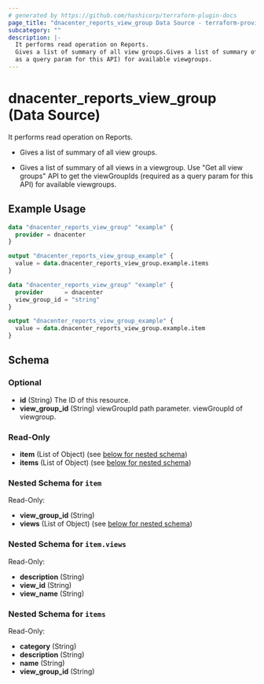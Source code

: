 ```yaml
---
# generated by https://github.com/hashicorp/terraform-plugin-docs
page_title: "dnacenter_reports_view_group Data Source - terraform-provider-dnacenter"
subcategory: ""
description: |-
  It performs read operation on Reports.
  Gives a list of summary of all view groups.Gives a list of summary of all views in a viewgroup. Use "Get all view groups" API to get the viewGroupIds (required
  as a query param for this API) for available viewgroups.
---
```


# dnacenter_reports_view_group (Data Source)

It performs read operation on Reports.

- Gives a list of summary of all view groups.

- Gives a list of summary of all views in a viewgroup. Use "Get all view groups" API to get the viewGroupIds (required
as a query param for this API) for available viewgroups.

## Example Usage

```terraform
data "dnacenter_reports_view_group" "example" {
  provider = dnacenter
}

output "dnacenter_reports_view_group_example" {
  value = data.dnacenter_reports_view_group.example.items
}

data "dnacenter_reports_view_group" "example" {
  provider      = dnacenter
  view_group_id = "string"
}

output "dnacenter_reports_view_group_example" {
  value = data.dnacenter_reports_view_group.example.item
}
```

<!-- schema generated by tfplugindocs -->
## Schema

### Optional

- **id** (String) The ID of this resource.
- **view_group_id** (String) viewGroupId path parameter. viewGroupId of viewgroup.

### Read-Only

- **item** (List of Object) (see [below for nested schema](#nestedatt--item))
- **items** (List of Object) (see [below for nested schema](#nestedatt--items))

<a id="nestedatt--item"></a>
### Nested Schema for `item`

Read-Only:

- **view_group_id** (String)
- **views** (List of Object) (see [below for nested schema](#nestedobjatt--item--views))

<a id="nestedobjatt--item--views"></a>
### Nested Schema for `item.views`

Read-Only:

- **description** (String)
- **view_id** (String)
- **view_name** (String)



<a id="nestedatt--items"></a>
### Nested Schema for `items`

Read-Only:

- **category** (String)
- **description** (String)
- **name** (String)
- **view_group_id** (String)


